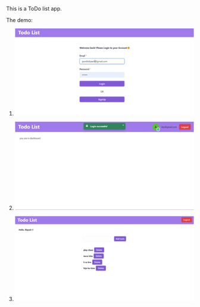 This is a ToDo list app.


The demo:


1. ![alt text](image-1.png)

2. ![alt text](image.png)

3. ![alt text](image-2.png)

